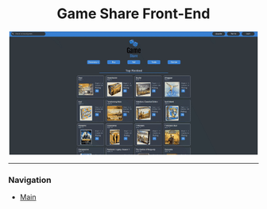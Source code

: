 <h1 align='center'>Game Share Front-End</h1>

<p align='center'>
  <img src='./public/game-share-splash-gif.gif' alt='game-share-splash' />
</p>

<hr />


### Navigation
- [Main](../README.md)
